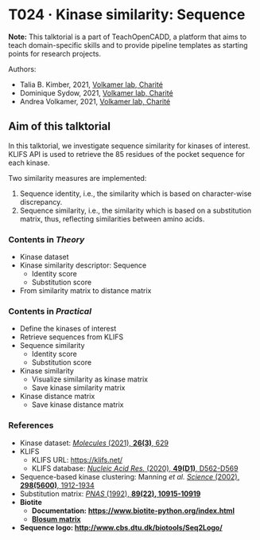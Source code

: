 # T024 · Kinase similarity: Sequence

**Note:** This talktorial is a part of TeachOpenCADD, a platform that aims to teach domain-specific skills and to provide pipeline templates as starting points for research projects.

Authors:

- Talia B. Kimber, 2021, [Volkamer lab, Charité](https://volkamerlab.org/)
- Dominique Sydow, 2021, [Volkamer lab, Charité](https://volkamerlab.org/)
- Andrea Volkamer, 2021, [Volkamer lab, Charité](https://volkamerlab.org/)


## Aim of this talktorial

In this talktorial, we investigate sequence similarity for kinases of interest. KLIFS API is used to retrieve the $85$ residues of the pocket sequence for each kinase. 

Two similarity measures are implemented:

   1. Sequence identity, i.e., the similarity which is based on character-wise discrepancy.
   2. Sequence similarity, i.e., the similarity which is based on a substitution matrix, thus, reflecting similarities between amino acids.


### Contents in *Theory*

* Kinase dataset
* Kinase similarity descriptor: Sequence
    * Identity score
    * Substitution score
* From similarity matrix to distance matrix


### Contents in *Practical*

* Define the kinases of interest
* Retrieve sequences from KLIFS
* Sequence similarity
    * Identity score
    * Substitution score
* Kinase similarity
  * Visualize similarity as kinase matrix
  * Save kinase similarity matrix
* Kinase distance matrix
  * Save kinase distance matrix


### References

* Kinase dataset: [<i>Molecules</i> (2021), <b>26(3)</b>, 629](https://www.mdpi.com/1420-3049/26/3/629) 
* KLIFS
  * KLIFS URL: https://klifs.net/
  * KLIFS database: [<i>Nucleic Acid Res.</i> (2020), <b>49(D1)</b>, D562-D569](https://doi.org/10.1093/nar/gkaa895)
* Sequence-based kinase clustering: Manning _et al._ [<i>Science</i> (2002), <b>298(5600)</b>, 1912-1934](https://doi.org/10.1126/science.1075762)
* Substitution matrix: [<i>PNAS</i> (1992), <b>89(22)<b>, 10915-10919](https://doi.org/10.1073/pnas.89.22.10915)
* Biotite
    * Documentation: https://www.biotite-python.org/index.html
    * [Blosum matrix](https://www.biotite-python.org/examples/gallery/sequence/blosum_dendrogram.html?highlight=blosum)
* Sequence logo: http://www.cbs.dtu.dk/biotools/Seq2Logo/    
